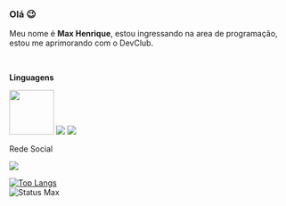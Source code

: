 ### Olá :wink:

Meu nome  é  <b>Max Henrique</b>, estou ingressando na area de programação,  estou me aprimorando com  o DevClub.

<br>

<p><b>Linguagens</b></p>
<img width=80px src="https://img.shields.io/badge/HTML5-E34F26?style=for-the-badge&logo=html5&logoColor=white"/>
<img src="https://img.shields.io/badge/CSS3-1572B6?style=for-the-badge&logo=css3&logoColor=white"/>
<img src="https://img.shields.io/badge/JavaScript-323330?style=for-the-badge&logo=javascript&logoColor=F7DF1E"

<br>

<p>Rede Social</p>

<img href="https://www.instagram.com/max_enrick/" src="https://img.shields.io/badge/Instagram-E4405F?style=for-the-badge&logo=instagram&logoColor=white"/>

<br>

[![Top Langs](https://github-readme-stats.vercel.app/api/top-langs/?username=Max-Henrick&langs_count=8)](https://github.com/anuraghazra/github-readme-stats)
<br>
![Status Max](https://github-readme-stats.vercel.app/api?username=Max-Henrick&show_icons=true&theme=transparent)

